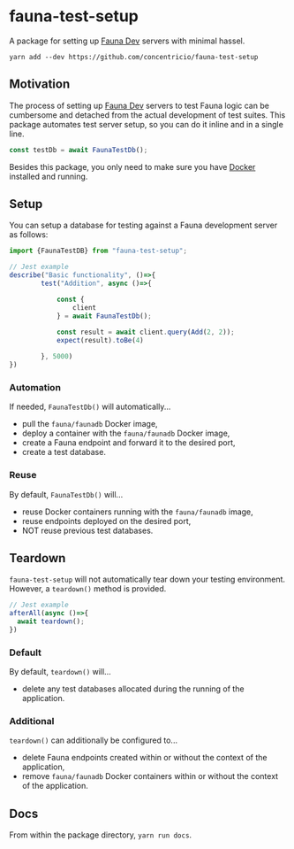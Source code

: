 # fauna-test-setup
A package for setting up [Fauna Dev](https://docs.fauna.com/fauna/current/integrations/dev) servers with minimal hassel.

`yarn add --dev https://github.com/concentricio/fauna-test-setup`

## Motivation
The process of setting up [Fauna Dev](https://docs.fauna.com/fauna/current/integrations/dev) servers to test Fauna logic can be cumbersome and detached from the actual development of test suites. This package automates test server setup, so you can do it inline and in a single line.

```typescript
const testDb = await FaunaTestDb();
```

Besides this package, you only need to make sure you have [Docker](https://www.docker.com/) installed and running.   

## Setup
You can setup a database for testing against a Fauna development server as follows:
```typescript
import {FaunaTestDB} from "fauna-test-setup";

// Jest example
describe("Basic functionality", ()=>{
        test("Addition", async ()=>{

            const {
                client
            } = await FaunaTestDb();
    
            const result = await client.query(Add(2, 2));
            expect(result).toBe(4)

        }, 5000)
})
```
### Automation
If needed, `FaunaTestDb()` will automatically...
- pull the `fauna/faunadb` Docker image,
- deploy a container with the `fauna/faunadb` Docker image,
- create a Fauna endpoint and forward it to the desired port,
- create a test database.

### Reuse
By default, `FaunaTestDb()` will...
- reuse Docker containers running with the `fauna/faunadb` image,
- reuse endpoints deployed on the desired port,
- NOT reuse previous test databases.

## Teardown
`fauna-test-setup` will not automatically tear down your testing environment. However, a `teardown()` method is provided.
```typescript
// Jest example
afterAll(async ()=>{
  await teardown();
})
```
### Default
By default, `teardown()` will...
- delete any test databases allocated during the running of the application.

### Additional
`teardown()` can additionally be configured to...
- delete Fauna endpoints created within or without the context of the application,
- remove `fauna/faunadb` Docker containers within or without the context of the application.

## Docs
From within the package directory, `yarn run docs`.
